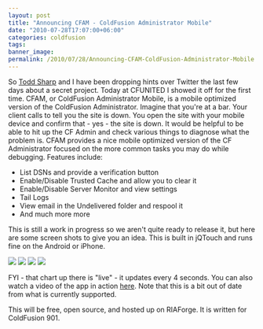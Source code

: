 ```yaml
---
layout: post
title: "Announcing CFAM - ColdFusion Administrator Mobile"
date: "2010-07-28T17:07:00+06:00"
categories: coldfusion 
tags: 
banner_image: 
permalink: /2010/07/28/Announcing-CFAM-ColdFusion-Administrator-Mobile
---
```


So <a href="http://www.cfsilence.com">Todd Sharp</a> and I have been dropping hints over Twitter the last few days about a secret project. Today at CFUNITED I showed it off for the first time. CFAM, or ColdFusion Administrator Mobile, is a mobile optimized version of the ColdFusion Administrator. Imagine that you're at a bar. Your client calls to tell you the site is down. You open the site with your mobile device and confirm that - yes - the site is down. It would be helpful to be able to hit up the CF Admin and check various things to diagnose what the problem is. CFAM provides a nice mobile optimized version of the CF Administrator focused on the more common tasks you may do while debugging. Features include:

<ul>
<li>List DSNs and provide a verification button
<li>Enable/Disable Trusted Cache and allow you to clear it
<li>Enable/Disable Server Monitor and view settings
<li>Tail Logs
<li>View email in the Undelivered folder and respool it
<li>And much more more
</ul>

This is still a work in progress so we aren't quite ready to release it, but here are some screen shots to give you an idea. This is built in jQTouch and runs fine on the Android or iPhone. 

<img src="https://static.raymondcamden.com/images/Screen shot 2010-07-28 at 3.34.46 PM.png" />
<img src="https://static.raymondcamden.com/images/cfjedi/Screen shot 2010-07-28 at 3.35.09 PM.png" />
<img src="https://static.raymondcamden.com/images/cfjedi/Screen shot 2010-07-28 at 3.35.20 PM.png" />

<img src="https://static.raymondcamden.com/images/cfjedi/Screen shot 2010-07-28 at 3.35.35 PM.png" />

FYI - that chart up there is "live" - it updates every 4 seconds. You can also watch a video of the app in action <a href="http://www.screencast.com/users/jedimaster/folders/Jing/media/2e45e047-da09-485c-9bcf-9f8eb8b0c8fd">here</a>. Note that this is a bit out of date from what is currently supported. 

This will be free, open source, and hosted up on RIAForge. It is written for ColdFusion 901.